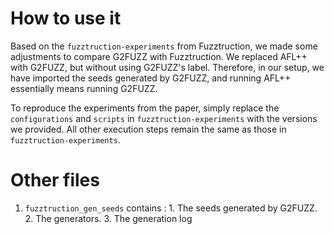# How to use it
Based on the `fuzztruction-experiments` from Fuzztruction, we made some adjustments to compare G2FUZZ with Fuzztruction. We replaced AFL++ with G2FUZZ, but without using G2FUZZ's label. Therefore, in our setup, we have imported the seeds generated by G2FUZZ, and running AFL++ essentially means running G2FUZZ.

To reproduce the experiments from the paper, simply replace the `configurations` and `scripts` in `fuzztruction-experiments` with the versions we provided. All other execution steps remain the same as those in `fuzztruction-experiments`.

# Other files
1. `fuzztruction_gen_seeds` contains : 1. The seeds generated by G2FUZZ. 2. The generators. 3. The generation log